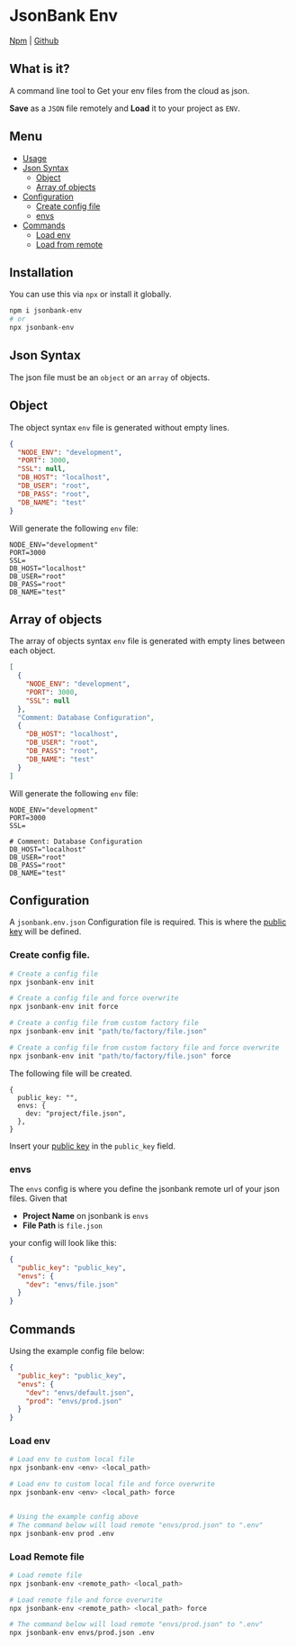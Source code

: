 # JsonBank Env

[Npm](https://www.npmjs.com/package/jsonbank-env) | [Github](https://https://github.com/jsonbankio/jsonbank-env.git)

## What is it?

A command line tool to Get your env files from the cloud as json.

**Save** as a `JSON` file remotely and **Load** it to your project as `ENV`.

## Menu

- [Usage](#installation)
- [Json Syntax](#json-syntax)
  - [Object](#object)
  - [Array of objects](#array-of-objects)
- [Configuration](#configuration)
  - [Create config file](#create-config-file)
  - [envs](#envs)
- [Commands](#commands)
  - [Load env](#load-env)
  - [Load from remote](#load-remote-file)

## Installation

You can use this via `npx` or install it globally.

```bash
npm i jsonbank-env
# or
npx jsonbank-env
```

## Json Syntax

The json file must be an `object` or an `array` of objects.

## Object

The object syntax `env` file is generated without empty lines.

```json
{
  "NODE_ENV": "development",
  "PORT": 3000,
  "SSL": null,
  "DB_HOST": "localhost",
  "DB_USER": "root",
  "DB_PASS": "root",
  "DB_NAME": "test"
}
```

Will generate the following `env` file:

```env
NODE_ENV="development"
PORT=3000
SSL=
DB_HOST="localhost"
DB_USER="root"
DB_PASS="root"
DB_NAME="test"
```

## Array of objects

The array of objects syntax `env` file is generated with empty lines between each object.

```json
[
  {
    "NODE_ENV": "development",
    "PORT": 3000,
    "SSL": null
  },
  "Comment: Database Configuration",
  {
    "DB_HOST": "localhost",
    "DB_USER": "root",
    "DB_PASS": "root",
    "DB_NAME": "test"
  }
]
```

Will generate the following `env` file:

```env
NODE_ENV="development"
PORT=3000
SSL=

# Comment: Database Configuration
DB_HOST="localhost"
DB_USER="root"
DB_PASS="root"
DB_NAME="test"
```

## Configuration

A `jsonbank.env.json` Configuration file is required. This is where the [public key](https://jsonbank.io/settings/api) will be defined.

### Create config file.

```bash
# Create a config file
npx jsonbank-env init

# Create a config file and force overwrite
npx jsonbank-env init force

# Create a config file from custom factory file
npx jsonbank-env init "path/to/factory/file.json"

# Create a config file from custom factory file and force overwrite
npx jsonbank-env init "path/to/factory/file.json" force
```

The following file will be created.

```json5
{
  public_key: "",
  envs: {
    dev: "project/file.json",
  },
}
```

Insert your [public key](https://jsonbank.io/settings/api) in the `public_key` field.

### envs

The `envs` config is where you define the jsonbank remote url of your json files. Given that

- **Project Name** on jsonbank is `envs`
- **File Path** is `file.json`

your config will look like this:

```json
{
  "public_key": "public_key",
  "envs": {
    "dev": "envs/file.json"
  }
}
```

## Commands

Using the example config file below:

```json
{
  "public_key": "public_key",
  "envs": {
    "dev": "envs/default.json",
    "prod": "envs/prod.json"
  }
}
```

### Load env

```bash
# Load env to custom local file
npx jsonbank-env <env> <local_path>

# Load env to custom local file and force overwrite
npx jsonbank-env <env> <local_path> force


# Using the example config above
# The command below will load remote "envs/prod.json" to ".env"
npx jsonbank-env prod .env
```

### Load Remote file

```bash
# Load remote file
npx jsonbank-env <remote_path> <local_path>

# Load remote file and force overwrite
npx jsonbank-env <remote_path> <local_path> force

# The command below will load remote "envs/prod.json" to ".env"
npx jsonbank-env envs/prod.json .env
```
